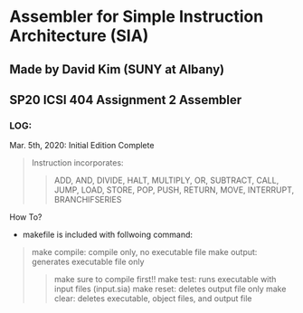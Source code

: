 # Assembler for Simple Instruction Architecture (SIA)
## Made by David Kim (SUNY at Albany)
## SP20 ICSI 404 Assignment 2 Assembler

### LOG:
Mar. 5th, 2020: Initial Edition Complete
> Instruction incorporates:
>>ADD, AND, DIVIDE, HALT, MULTIPLY, OR, SUBTRACT, CALL, JUMP,
>>LOAD, STORE, POP, PUSH, RETURN, MOVE, INTERRUPT,
>>BRANCHIFSERIES

How To?
* makefile is included with follwoing command:
> make compile: compile only, no executable file
> make output: generates executable file only
>> make sure to compile first!!
> make test: runs executable with input files (input.sia)
> make reset: deletes output file only
> make clear: deletes executable, object files, and output file